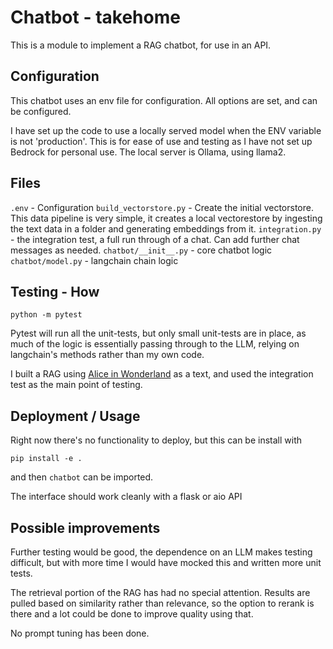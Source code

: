 # Chatbot - takehome

This is a module to implement a RAG chatbot, for use in an API. 

## Configuration
This chatbot uses an env file for configuration. All options are set, and can be configured. 

I have set up the code to use a locally served model when the ENV variable is not 'production'. This is for ease of use and testing as I have not set up Bedrock for personal use. The local server is Ollama, using llama2.

## Files

`.env` - Configuration
`build_vectorstore.py` - Create the initial vectorstore. This data pipeline is very simple, it creates a local vectorestore by ingesting the text data in a folder and generating embeddings from it.
`integration.py` - the integration test, a full run through of a chat. Can add further chat messages as needed.
`chatbot/__init__.py` - core chatbot logic
`chatbot/model.py` - langchain chain logic


## Testing - How

    python -m pytest

Pytest will run all the unit-tests, but only small unit-tests are in place, as much of the logic is essentially passing through to the LLM, relying on langchain's methods rather than my own code.

I built a RAG using [Alice in Wonderland](https://www.gutenberg.org/cache/epub/11/pg11.txt) as a text, and used the integration test as the main point of testing. 

## Deployment / Usage

Right now there's no functionality to deploy, but this can be install with 

    pip install -e .

and then `chatbot` can be imported.

The interface should work cleanly with a flask or aio API

## Possible improvements

Further testing would be good, the dependence on an LLM makes testing difficult, but with more time I would have mocked this and written more unit tests.

The retrieval portion of the RAG has had no special attention. Results are pulled based on similarity rather than relevance, so the option to rerank is there and a lot could be done to improve quality using that.

No prompt tuning has been done.
